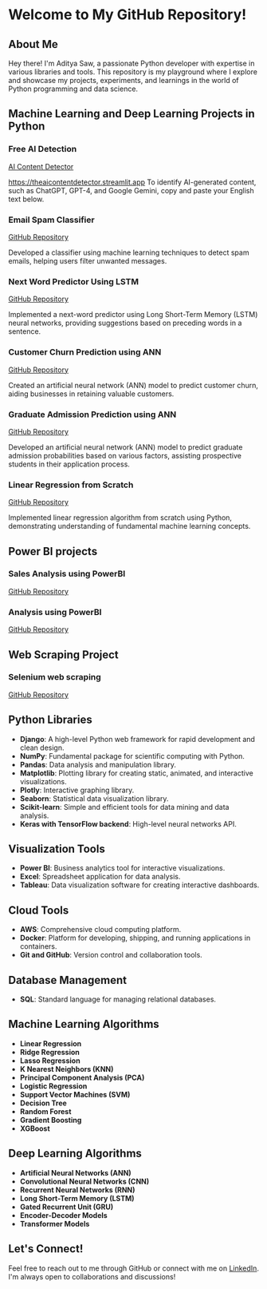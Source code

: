 # Welcome to My GitHub Repository!

## About Me
Hey there! I'm Aditya Saw, a passionate Python developer with expertise in various libraries and tools. This repository is my playground where I explore and showcase my projects, experiments, and learnings in the world of Python programming and data science.

## Machine Learning and Deep Learning Projects in Python 

### Free AI Detection
[AI Content Detector](https://theaicontentdetector.streamlit.app/)

https://theaicontentdetector.streamlit.app
To identify AI-generated content, such as ChatGPT, GPT-4, and Google Gemini, copy and paste your English text below.

### Email Spam Classifier
[GitHub Repository](https://github.com/adityasawaks/Email-Spam-Classifier)

Developed a classifier using machine learning techniques to detect spam emails, helping users filter unwanted messages.

### Next Word Predictor Using LSTM
[GitHub Repository](https://github.com/adityasawaks/lstm-project)

Implemented a next-word predictor using Long Short-Term Memory (LSTM) neural networks, providing suggestions based on preceding words in a sentence.

### Customer Churn Prediction using ANN
[GitHub Repository](https://github.com/adityasawaks/Artificial-neural-network/blob/main/Customer_Churn_Prediction_using_ANN.ipynb)

Created an artificial neural network (ANN) model to predict customer churn, aiding businesses in retaining valuable customers.

### Graduate Admission Prediction using ANN
[GitHub Repository](https://github.com/adityasawaks/Graduate-Admission-Prediction-using-ANN)

Developed an artificial neural network (ANN) model to predict graduate admission probabilities based on various factors, assisting prospective students in their application process.

### Linear Regression from Scratch
[GitHub Repository](https://github.com/adityasawaks/Linear-Regression-from-scratch)

Implemented linear regression algorithm from scratch using Python, demonstrating understanding of fundamental machine learning concepts.

## Power BI projects 

### Sales Analysis using PowerBI
[GitHub Repository](https://github.com/adityasawaks/POWERBIPROJECT1)

### Analysis using PowerBI
[GitHub Repository](https://github.com/adityasawaks/powerbiproject2)

## Web Scraping Project

### Selenium web scraping 
[GitHub Repository](https://github.com/adityasawaks/selenium_webscrap)




## Python Libraries
- **Django**: A high-level Python web framework for rapid development and clean design.
- **NumPy**: Fundamental package for scientific computing with Python.
- **Pandas**: Data analysis and manipulation library.
- **Matplotlib**: Plotting library for creating static, animated, and interactive visualizations.
- **Plotly**: Interactive graphing library.
- **Seaborn**: Statistical data visualization library.
- **Scikit-learn**: Simple and efficient tools for data mining and data analysis.
- **Keras with TensorFlow backend**: High-level neural networks API.

## Visualization Tools
- **Power BI**: Business analytics tool for interactive visualizations.
- **Excel**: Spreadsheet application for data analysis.
- **Tableau**: Data visualization software for creating interactive dashboards.

## Cloud Tools
- **AWS**: Comprehensive cloud computing platform.
- **Docker**: Platform for developing, shipping, and running applications in containers.
- **Git and GitHub**: Version control and collaboration tools.

## Database Management
- **SQL**: Standard language for managing relational databases.

## Machine Learning Algorithms
- **Linear Regression**
- **Ridge Regression**
- **Lasso Regression**
- **K Nearest Neighbors (KNN)**
- **Principal Component Analysis (PCA)**
- **Logistic Regression**
- **Support Vector Machines (SVM)**
- **Decision Tree**
- **Random Forest**
- **Gradient Boosting**
- **XGBoost**

## Deep Learning Algorithms
- **Artificial Neural Networks (ANN)**
- **Convolutional Neural Networks (CNN)**
- **Recurrent Neural Networks (RNN)**
- **Long Short-Term Memory (LSTM)**
- **Gated Recurrent Unit (GRU)**
- **Encoder-Decoder Models**
- **Transformer Models**



## Let's Connect!
Feel free to reach out to me through GitHub or connect with me on [LinkedIn](https://www.linkedin.com/in/aditya-kumar-saw-8493621a6/). I'm always open to collaborations and discussions!
